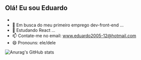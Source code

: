## Olá! Eu sou Eduardo
- 
- 👀 Em busca do meu primeiro emprego dev-front-end ...
- 🌱 Estudando React ...
- 📫 Contate-me no email: www.eduardo2005-12@hotmail.com
- 😄 Pronouns: ele/dele


![Anurag's GitHub stats](https://github-readme-stats.vercel.app/api?username=devduduzinho&show_icons=true&theme=highcontrast)

